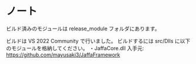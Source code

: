 # ノート

ビルド済みのモジュールは release_module フォルダにあります。

ビルドは VS 2022 Community で行いました。
ビルドするには src/Dlls に以下のモジュールを格納してください。
・JaffaCore.dll
  入手元: https://github.com/mayusaki3/JaffaFramework
